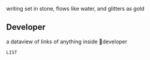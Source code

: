 writing set in stone, flows like water, and glitters as gold

## Developer
a dataview of links of anything inside 📁developer
```dataview
LIST 
```